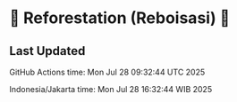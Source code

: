 
# 🌳 Reforestation (Reboisasi) 🌲

## Last Updated

GitHub Actions time: Mon Jul 28 09:32:44 UTC 2025

Indonesia/Jakarta time: Mon Jul 28 16:32:44 WIB 2025

